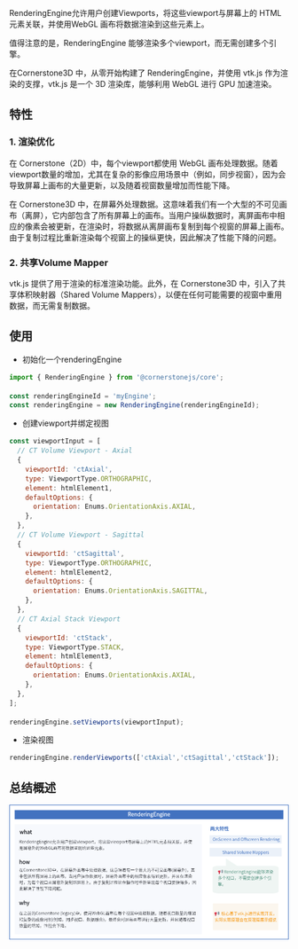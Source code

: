 RenderingEngine允许用户创建Viewports，将这些viewport与屏幕上的 HTML 元素关联，并使用WebGL 画布将数据渲染到这些元素上。

值得注意的是，RenderingEngine 能够渲染多个viewport，而无需创建多个引擎。

在Cornerstone3D 中，从零开始构建了 RenderingEngine，并使用 vtk.js 作为渲染的支撑，vtk.js 是一个 3D 渲染库，能够利用 WebGL 进行 GPU 加速渲染。



## 特性

### 1. 渲染优化

在 Cornerstone（2D）中，每个viewport都使用 WebGL 画布处理数据。随着viewport数量的增加，尤其在复杂的影像应用场景中（例如，同步视窗），因为会导致屏幕上画布的大量更新，以及随着视窗数量增加而性能下降。

在 Cornerstone3D 中，在屏幕外处理数据。这意味着我们有一个大型的不可见画布（离屏），它内部包含了所有屏幕上的画布。当用户操纵数据时，离屏画布中相应的像素会被更新，在渲染时，将数据从离屏画布复制到每个视窗的屏幕上画布。由于复制过程比重新渲染每个视窗上的操纵更快，因此解决了性能下降的问题。

### 2. 共享Volume Mapper

vtk.js 提供了用于渲染的标准渲染功能。此外，在 Cornerstone3D 中，引入了共享体积映射器（Shared Volume Mappers），以便在任何可能需要的视窗中重用数据，而无需复制数据。



## 使用

- 初始化一个renderingEngine

```JavaScript
import { RenderingEngine } from '@cornerstonejs/core';

const renderingEngineId = 'myEngine';
const renderingEngine = new RenderingEngine(renderingEngineId);
```

- 创建viewport并绑定视图

```JavaScript
const viewportInput = [
  // CT Volume Viewport - Axial
  {
    viewportId: 'ctAxial',
    type: ViewportType.ORTHOGRAPHIC,
    element: htmlElement1,
    defaultOptions: {
      orientation: Enums.OrientationAxis.AXIAL,
    },
  },
  // CT Volume Viewport - Sagittal
  {
    viewportId: 'ctSagittal',
    type: ViewportType.ORTHOGRAPHIC,
    element: htmlElement2,
    defaultOptions: {
      orientation: Enums.OrientationAxis.SAGITTAL,
    },
  },
  // CT Axial Stack Viewport
  {
    viewportId: 'ctStack',
    type: ViewportType.STACK,
    element: htmlElement3,
    defaultOptions: {
      orientation: Enums.OrientationAxis.AXIAL,
    },
  },
];

renderingEngine.setViewports(viewportInput);
```

- 渲染视图

```JavaScript
renderingEngine.renderViewports(['ctAxial','ctSagittal','ctStack']);
```



## 总结概述

![image.png](RenderingEngine+c021252f-23c1-45e5-997e-6aa0f6fdcc59/image.png)



